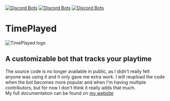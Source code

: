 [![Discord Bots](https://discordbots.org/api/widget/status/433625399398891541.svg)](https://discordbots.org/bot/433625399398891541)
[![Discord Bots](https://discordbots.org/api/widget/servers/433625399398891541.svg?noavatar=true)](https://discordbots.org/bot/433625399398891541)
[![Discord Bots](https://discordbots.org/api/widget/owner/433625399398891541.svg?noavatar=true)](https://discordbots.org/bot/433625399398891541)
# TimePlayed
![TimePlayed logo](https://image.ibb.co/ibgfhS/Time_Played_logo_50x50.png)<br>
<h2>A customizable bot that tracks your playtime</h2>
The source code is no longer available in public, as I didn't really felt anyone was using it and it only gave me extra work. I will reupload the code when the bot becomes more popular and when I'm having multiple contributors, but for now I don't think it really adds that much.<br>
My full documentation can be found on <a href="https://timeplayed.xyz" target="_blank">my website</a>
